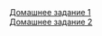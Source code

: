<html>
    <a href='https://github.com/SergeyAntipenko/Git_python_trening/tree/main/HomeWork_1'>Домашнее задание 1 </a><br>
     <a href='https://github.com/SergeyAntipenko/Git_python_trening/tree/main/HomeWork_2'>Домашнее задание 2 </a>
</html>
